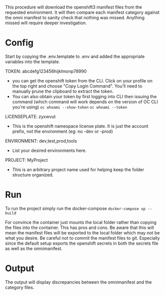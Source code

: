 This procedure will download the openshift3 manifest files from the requested environment.  It will then compare each manifest category against the omni manifest to sanity check that nothing was missed.  Anything missed will require deeper investigation.

# Config

Start by copying the .env.template to .env and added the appropriate variables into the template.

TOKEN: abcdefg123456hijklmonp78990
- you can get the openshift token from the CLI.  Click on your profile on the top right and choose "Copy Login Command".  You'll need to manually prune the clipboard to extract the token.
- You can also obtain your token by first logging into CLI then issuing the command (which command will work depends on the version of OC CLI you're using)
`oc whoami --show-token`
`oc whoami --token`

LICENSEPLATE: zyxwvut
- This is the openshift namespace license plate. It is just the account prefix, not the environment (eg: no -dev or -prod)

ENVIRONMENT: dev,test,prod,tools
- List your desired environments here.

PROJECT: MyProject
- This is an arbitrary project name used for helping keep the folder structure organized.

# Run

To run the project simply run the docker-compose
`docker-compose up --build`

For convince the container just mounts the local folder rather than copying the files into the container. This has pros and cons.  Be aware that this will mean the manifest files will be exported to the local folder which may not be what you desire.  Be careful not to commit the manifest files to git.  Especially since the default setup exports the openshift secrets in both the secrets file as well as the omnimanifest.
# Output

The output will display discrepancies between the omnimanifest and the category files.